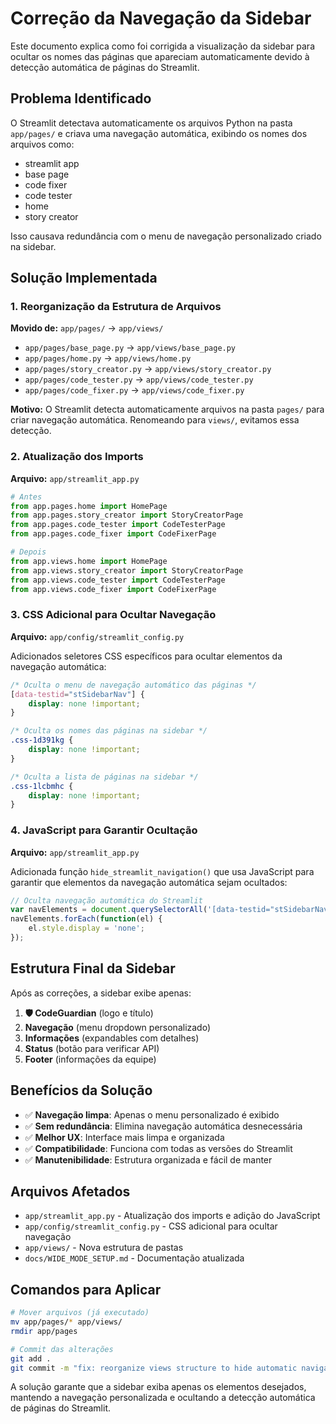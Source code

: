 # Correção da Navegação da Sidebar

Este documento explica como foi corrigida a visualização da sidebar para ocultar os nomes das páginas que apareciam automaticamente devido à detecção automática de páginas do Streamlit.

## Problema Identificado

O Streamlit detectava automaticamente os arquivos Python na pasta `app/pages/` e criava uma navegação automática, exibindo os nomes dos arquivos como:
- streamlit app
- base page
- code fixer
- code tester
- home
- story creator

Isso causava redundância com o menu de navegação personalizado criado na sidebar.

## Solução Implementada

### 1. Reorganização da Estrutura de Arquivos

**Movido de:** `app/pages/` → `app/views/`
- `app/pages/base_page.py` → `app/views/base_page.py`
- `app/pages/home.py` → `app/views/home.py`
- `app/pages/story_creator.py` → `app/views/story_creator.py`
- `app/pages/code_tester.py` → `app/views/code_tester.py`
- `app/pages/code_fixer.py` → `app/views/code_fixer.py`

**Motivo:** O Streamlit detecta automaticamente arquivos na pasta `pages/` para criar navegação automática. Renomeando para `views/`, evitamos essa detecção.

### 2. Atualização dos Imports

**Arquivo:** `app/streamlit_app.py`
```python
# Antes
from app.pages.home import HomePage
from app.pages.story_creator import StoryCreatorPage
from app.pages.code_tester import CodeTesterPage
from app.pages.code_fixer import CodeFixerPage

# Depois
from app.views.home import HomePage
from app.views.story_creator import StoryCreatorPage
from app.views.code_tester import CodeTesterPage
from app.views.code_fixer import CodeFixerPage
```

### 3. CSS Adicional para Ocultar Navegação

**Arquivo:** `app/config/streamlit_config.py`

Adicionados seletores CSS específicos para ocultar elementos da navegação automática:

```css
/* Oculta o menu de navegação automático das páginas */
[data-testid="stSidebarNav"] {
    display: none !important;
}

/* Oculta os nomes das páginas na sidebar */
.css-1d391kg {
    display: none !important;
}

/* Oculta a lista de páginas na sidebar */
.css-1lcbmhc {
    display: none !important;
}
```

### 4. JavaScript para Garantir Ocultação

**Arquivo:** `app/streamlit_app.py`

Adicionada função `hide_streamlit_navigation()` que usa JavaScript para garantir que elementos da navegação automática sejam ocultados:

```javascript
// Oculta navegação automática do Streamlit
var navElements = document.querySelectorAll('[data-testid="stSidebarNav"]');
navElements.forEach(function(el) {
    el.style.display = 'none';
});
```

## Estrutura Final da Sidebar

Após as correções, a sidebar exibe apenas:

1. **🛡️ CodeGuardian** (logo e título)
2. **Navegação** (menu dropdown personalizado)
3. **Informações** (expandables com detalhes)
4. **Status** (botão para verificar API)
5. **Footer** (informações da equipe)

## Benefícios da Solução

- ✅ **Navegação limpa**: Apenas o menu personalizado é exibido
- ✅ **Sem redundância**: Elimina navegação automática desnecessária
- ✅ **Melhor UX**: Interface mais limpa e organizada
- ✅ **Compatibilidade**: Funciona com todas as versões do Streamlit
- ✅ **Manutenibilidade**: Estrutura organizada e fácil de manter

## Arquivos Afetados

- `app/streamlit_app.py` - Atualização dos imports e adição do JavaScript
- `app/config/streamlit_config.py` - CSS adicional para ocultar navegação
- `app/views/` - Nova estrutura de pastas
- `docs/WIDE_MODE_SETUP.md` - Documentação atualizada

## Comandos para Aplicar

```bash
# Mover arquivos (já executado)
mv app/pages/* app/views/
rmdir app/pages

# Commit das alterações
git add .
git commit -m "fix: reorganize views structure to hide automatic navigation"
```

A solução garante que a sidebar exiba apenas os elementos desejados, mantendo a navegação personalizada e ocultando a detecção automática de páginas do Streamlit.
